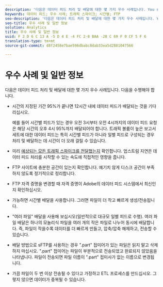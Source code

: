 ```yaml
---
description: '다음은 데이터 피드 처리 및 배달에 대한 몇 가지 우수 사례입니다. You should '
keywords: 데이터 피드; 우수 사례; 트래픽 스파이크; 시간별; FTP
seo-description: '다음은 데이터 피드 처리 및 배달에 대한 몇 가지 우수 사례입니다. You should '
seo-title: 우수 사례 및 일반 정보
solution: Analytics
title: 우수 사례 및 일반 정보
uuid: F 2 D 6 C 13 A -5 D 4 E -4 FC 2-8 BAA -28 C 69 F 0 CF 5 F 6
translation-type: tm+mt
source-git-commit: d8f2458e7bae596dbabc8dab33ea5d2881047566

---
```



# 우수 사례 및 일반 정보

다음은 데이터 피드 처리 및 배달에 대한 몇 가지 우수 사례입니다. 다음을 수행해야 합니다.

* 시간의 지정된 기간 95%가 끝나면 12시간 내에 데이터 피드가 배달되는 것을 기다리십시오.

   예를 들어 시간별 피드가 있는 경우 오전 3시부터 오전 4시까지의 데이터 피드 요청은 해당 시간의 오후 4시 95%까지 배달되어야 합니다. 트래픽 볼륨이 높은 보고서 세트에 대한 데이터 피드는 특히 시간별 피드가 아니라 일별 피드로 구성되는 경우 처리 및 배달하는 데 시간이 더 오래 걸릴 수 있습니다.
* 미리 [예상되는 모든 트래픽 스파이크를 전달했는지](https://marketing.adobe.com/resources/help/en_US/reference/t_traffic_schedule_spike.html) 확인합니다. 업스트림 지연은 데이터 피드 처리를 시작할 수 있는 속도에 직접적인 영향을 줍니다.
* FTP 사이트에 충분한 공간이 있는지 확인합니다. 예기치 않게 디스크 공간이 부족하지 않도록 정기적으로 정리합니다.
* FTP 자격 증명을 변경할 때 자격 증명이 Adobe의 데이터 피드 시스템에서 최신인지 확인하십시오.
* 가능하면 시간별 배달을 사용합니다. 그러면 파일이 더 작고 빠르게 생성/전송됩니다.
* "여러 파일" 배달을 사용해 보십시오(일반적으로 대규모 일별 피드로 수행). 여러 파일 배달은 하나의 모놀리식 파일을 여러 개의 작은 파일로 나누어 동시에 배달합니다. 즉, 파일이 작을수록 데이터를 더 빠르게 만들고, 압축/압축 해제하고, 전송할 수 있습니다.
* 배달 방법으로 sFTP를 사용하는 경우 ".part" 접미어가 있는 파일은 읽지 말고 삭제하지 마십시오. ".part" 접미어는 파일이 부분적으로 전송되었고 완료되지 않았음을 나타냅니다. 파일이 전송되면 파일 이름이 ".part" 접미사가 없는 이름으로 변경됩니다.
* 가끔 파일이 두 번 이상 전송될 수 있다고 가정하고 ETL 프로세스를 만드십시오. 그렇지 않으면 데이터가 중복될 수 있습니다.
